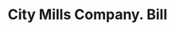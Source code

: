 ---
doi: 10.7916/D8C267H1
date_other: '1918'
date_other_textual: '1918'
form: printed ephemera
genre:
- Invoices
name:
- City Mills Company
object_in_context_url: https://biggert.cul.columbia.edu/items/view/ave_biggert_00848
subject_hierarchical_geographic:
- New York, New York, United States
subject_name:
- City Mills Company
title: City Mills Company. Bill
sort_title: City Mills Company. Bill
call_number: ave_biggert_00848
coordinates:
- 40.69277777777778,-73.99027777777778
pid: ave_biggert_00848
identifiers: ave_biggert_00848
thumbnail: https://derivativo-2.library.columbia.edu/iiif/2/ldpd:345803/full/!256,256/0/native.jpg
permalink: /biggert/ave_biggert_00848/
layout: iiif-image-page
---